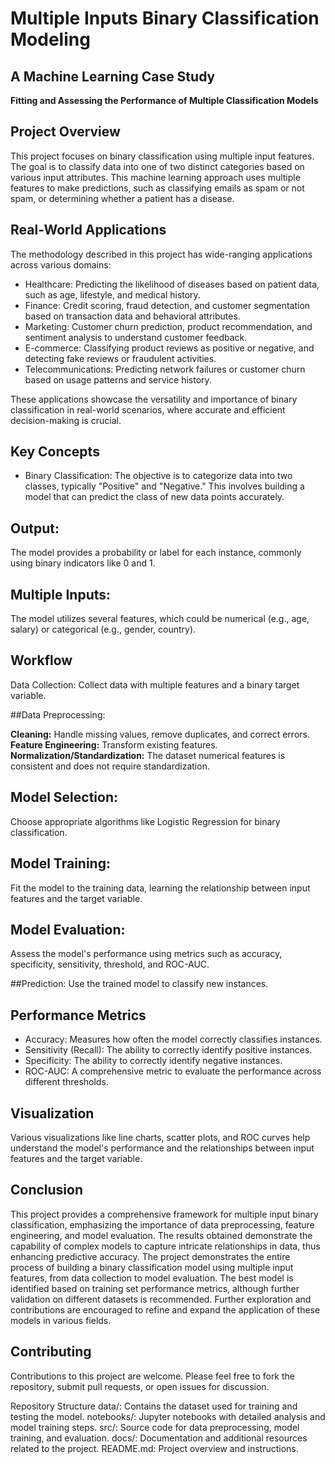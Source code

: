 # Multiple Inputs Binary Classification Modeling
## A Machine Learning Case Study
**Fitting and Assessing the Performance of Multiple Classification Models**

## Project Overview
This project focuses on binary classification using multiple input features. The goal is to classify data into one of two distinct categories based on various input attributes. This machine learning approach uses multiple features to make predictions, such as classifying emails as spam or not spam, or determining whether a patient has a disease.

## Real-World Applications
The methodology described in this project has wide-ranging applications across various domains:

- Healthcare: Predicting the likelihood of diseases based on patient data, such as age, lifestyle, and medical history.
- Finance: Credit scoring, fraud detection, and customer segmentation based on transaction data and behavioral attributes.
- Marketing: Customer churn prediction, product recommendation, and sentiment analysis to understand customer feedback.
- E-commerce: Classifying product reviews as positive or negative, and detecting fake reviews or fraudulent activities.
- Telecommunications: Predicting network failures or customer churn based on usage patterns and service history.
  
These applications showcase the versatility and importance of binary classification in real-world scenarios, where accurate and efficient decision-making is crucial.

## Key Concepts
- Binary Classification: The objective is to categorize data into two classes, typically "Positive" and "Negative." This involves building a model that can predict the class of new data points accurately.

## Output:
The model provides a probability or label for each instance, commonly using binary indicators like 0 and 1.

## Multiple Inputs:
The model utilizes several features, which could be numerical (e.g., age, salary) or categorical (e.g., gender, country).

## Workflow
Data Collection:
Collect data with multiple features and a binary target variable.

##Data Preprocessing:

**Cleaning:** Handle missing values, remove duplicates, and correct errors.
**Feature Engineering:** Transform existing features.
**Normalization/Standardization:** The dataset numerical features is consistent and does not require standardization.

## Model Selection:
Choose appropriate algorithms like Logistic Regression for binary classification.

## Model Training:
Fit the model to the training data, learning the relationship between input features and the target variable.

## Model Evaluation:
Assess the model's performance using metrics such as accuracy, specificity, sensitivity, threshold, and ROC-AUC.

##Prediction:
Use the trained model to classify new instances.

## Performance Metrics
- Accuracy: Measures how often the model correctly classifies instances.
- Sensitivity (Recall): The ability to correctly identify positive instances.
- Specificity: The ability to correctly identify negative instances.
- ROC-AUC: A comprehensive metric to evaluate the performance across different thresholds.

## Visualization
Various visualizations like line charts, scatter plots, and ROC curves help understand the model's performance and the relationships between input features and the target variable.

## Conclusion
This project provides a comprehensive framework for multiple input binary classification, emphasizing the importance of data preprocessing, feature engineering, and model evaluation. The results obtained demonstrate the capability of complex models to capture intricate relationships in data, thus enhancing predictive accuracy. The project demonstrates the entire process of building a binary classification model using multiple input features, from data collection to model evaluation. The best model is identified based on training set performance metrics, although further validation on different datasets is recommended. Further exploration and contributions are encouraged to refine and expand the application of these models in various fields.

## Contributing
Contributions to this project are welcome. Please feel free to fork the repository, submit pull requests, or open issues for discussion.

Repository Structure
data/: Contains the dataset used for training and testing the model.
notebooks/: Jupyter notebooks with detailed analysis and model training steps.
src/: Source code for data preprocessing, model training, and evaluation.
docs/: Documentation and additional resources related to the project.
README.md: Project overview and instructions.
